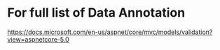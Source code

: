 # For full list of Data Annotation
https://docs.microsoft.com/en-us/aspnet/core/mvc/models/validation?view=aspnetcore-5.0